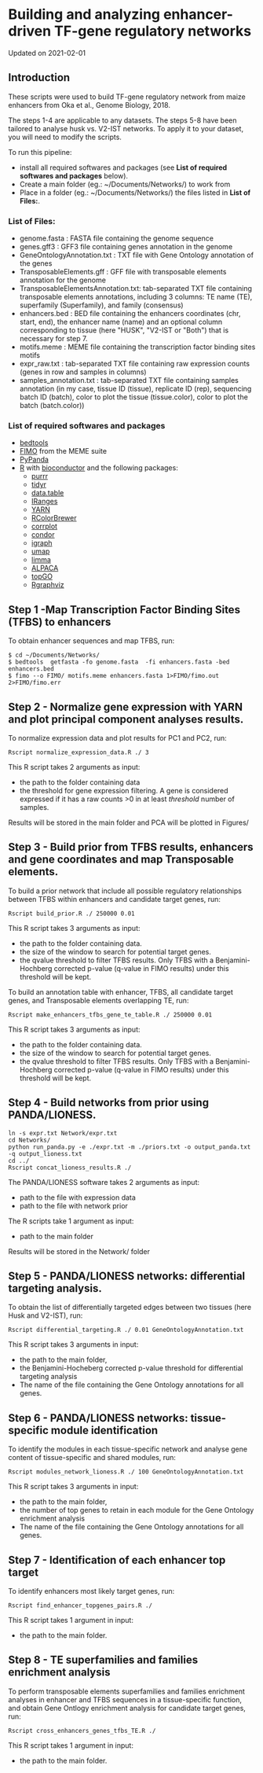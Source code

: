 # Building and analyzing enhancer-driven TF-gene regulatory networks
Updated on 2021-02-01

## Introduction
These scripts were used to build TF-gene regulatory network from maize enhancers from Oka et al., Genome Biology, 2018.

The steps 1-4 are applicable to any datasets. The steps 5-8 have been
tailored to analyse husk vs. V2-IST networks. To apply it to your
dataset, you will need to modify the scripts.

To run this pipeline:
* install all required softwares and packages (see
**List of required softwares and packages** below).
* Create a main folder (eg.: ~/Documents/Networks/) to work from
* Place in a folder (eg.: ~/Documents/Networks/) the files listed in
**List of Files:**.



### List of Files:
* genome.fasta : FASTA file containing the genome sequence
* genes.gff3 : GFF3 file containing genes annotation in the genome
* GeneOntologyAnnotation.txt : TXT file with Gene Ontology annotation of the genes
* TransposableElements.gff : GFF file with transposable elements annotation for the genome
* TransposableElementsAnnotation.txt:  tab-separated TXT file containing transposable elements annotations, including 3 columns: TE name (TE), superfamily (Superfamily), and family (consensus)
* enhancers.bed : BED file containing the enhancers coordinates (chr, start, end), the enhancer name (name) and an optional column corresponding to tissue (here "HUSK", "V2-IST or "Both") that is necessary for step 7.
* motifs.meme : MEME file containing the transcription factor binding sites motifs
* expr\_raw.txt : tab-separated TXT file containing raw expression counts (genes in row and samples in columns)
* samples\_annotation.txt :  tab-separated TXT file containing samples annotation (in my case, tissue ID (tissue), replicate ID (rep), sequencing batch ID (batch), color to plot the tissue (tissue.color), color to plot the batch (batch.color))

### List of required softwares and packages
* [bedtools](https://bedtools.readthedocs.io/en/latest/)
* [FIMO](http://gensoft.pasteur.fr/docs/meme/5.0.4/fimo.html) from the MEME suite
* [PyPanda](https://github.com/aless80/pypanda)
* [R](https://cran.r-project.org/) with [bioconductor](https://www.bioconductor.org/) and the following packages:
    * [purrr](https://cran.r-project.org/web/packages/purrr/index.html)
    * [tidyr](https://cran.r-project.org/web/packages/tidyr/index.html)
    * [data.table](https://cran.r-project.org/web/packages/data.table/index.html)
    * [IRanges](https://bioconductor.org/packages/release/bioc/html/IRanges.html)
    * [YARN](https://bioconductor.org/packages/release/bioc/html/yarn.html)
    * [RColorBrewer](https://cran.r-project.org/web/packages/RColorBrewer/index.html)
    * [corrplot](https://cran.r-project.org/web/packages/corrplot/index.html)
    * [condor](https://rdrr.io/github/jplatig/condor/)
    * [igraph](https://igraph.org/r/)
    * [umap](https://cran.r-project.org/web/packages/umap/index.html)
    * [limma](https://bioconductor.org/packages/release/bioc/html/limma.html)
    * [ALPACA](https://github.com/meghapadi/ALPACA/blob/master/DESCRIPTION)
    * [topGO](https://bioconductor.org/packages/release/bioc/html/topGO.html)
    * [Rgraphviz](https://bioconductor.org/packages/release/bioc/html/Rgraphviz.html)

## Step 1 -Map Transcription Factor Binding Sites (TFBS) to enhancers
To obtain enhancer sequences and map TFBS, run:

```
$ cd ~/Documents/Networks/
$ bedtools  getfasta -fo genome.fasta  -fi enhancers.fasta -bed enhancers.bed
$ fimo --o FIMO/ motifs.meme enhancers.fasta 1>FIMO/fimo.out 2>FIMO/fimo.err
```

## Step 2 - Normalize gene expression with YARN and plot principal component analyses results.
To normalize expression data and plot results for PC1 and PC2, run:
```
Rscript normalize_expression_data.R ./ 3
```
This R script takes 2 arguments as input:
* the path to the folder containing data
* the threshold for gene expression filtering. A gene is considered expressed if it has a raw counts >0 in at least *threshold* number of samples.

Results will be stored in the main folder and PCA will be plotted in Figures/

## Step 3 - Build prior from TFBS results, enhancers and gene coordinates and map Transposable elements.
To build a prior network that include all possible regulatory
relationships between TFBS within enhancers and candidate target
genes, run:
```
Rscript build_prior.R ./ 250000 0.01
```
This R script takes 3 arguments as input:
* the path to the folder containing data.
* the size of the window to search for potential target genes.
* the qvalue threshold to filter TFBS results. Only TFBS with a Benjamini-Hochberg corrected p-value (q-value in FIMO results) under this threshold will be kept.

To build an annotation table with enhancer, TFBS, all candidate target
genes, and Transposable elements overlapping TE, run:
```
Rscript make_enhancers_tfbs_gene_te_table.R ./ 250000 0.01
```
This R script takes 3 arguments as input:
* the path to the folder containing data.
* the size of the window to search for potential target genes.
* the qvalue threshold to filter TFBS results. Only TFBS with a Benjamini-Hochberg corrected p-value (q-value in FIMO results) under this threshold will be kept.

## Step 4 - Build networks from prior using PANDA/LIONESS.
```
ln -s expr.txt Network/expr.txt
cd Networks/
python run_panda.py -e ./expr.txt -m ./priors.txt -o output_panda.txt -q output_lioness.txt
cd ../
Rscript concat_lioness_results.R ./ 
```
The PANDA/LIONESS software takes 2 arguments as input:
* path to the file with expression data
* path to the file with network prior

The R scripts take 1 argument as input:
* path to the main folder

Results will be stored in the Network/ folder

## Step 5 - PANDA/LIONESS networks: differential targeting analysis.
To obtain the list of differentially targeted edges between two
tissues (here Husk and V2-IST), run:
```
Rscript differential_targeting.R ./ 0.01 GeneOntologyAnnotation.txt
```
This R script takes 3 arguments in input:
* the path to the main folder,
* the Benjamini-Hocheberg corrected p-value threshold for differential targeting analysis
* The name of the file containing the Gene Ontology annotations for
all genes.

## Step 6 - PANDA/LIONESS networks: tissue-specific module identification 
To identify the modules in each tissue-specific network and analyse
gene content of tissue-specific and shared modules, run:
``` 
Rscript modules_network_lioness.R ./ 100 GeneOntologyAnnotation.txt
```

This R script takes 3 arguments in input:
* the path to the main folder,
* the number of top genes to retain in each module for the Gene
Ontology enrichment analysis
* The name of the file containing the Gene Ontology annotations for
all genes.

## Step 7 - Identification of each enhancer top target

To identify enhancers most likely target genes, run:
``` 
Rscript find_enhancer_topgenes_pairs.R ./
```

This R script takes 1 argument in input:
* the path to the main folder.


## Step 8 - TE superfamilies and families enrichment analysis
To perform transposable elements superfamilies and families enrichment
analyses in enhancer and TFBS sequences in a tissue-specific function,
and obtain Gene Ontlogy enrichment analysis for candidate target genes, run:
``` 
Rscript cross_enhancers_genes_tfbs_TE.R ./
```

This R script takes 1 argument in input:
* the path to the main folder.

